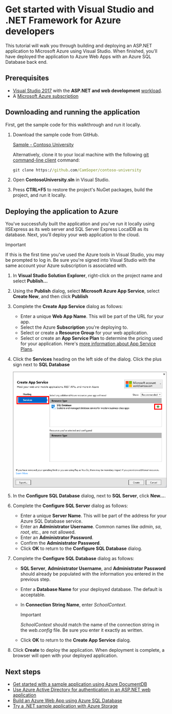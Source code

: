 

# Get started with Visual Studio and .NET Framework for Azure developers

This tutorial will walk you through building and deploying an ASP.NET application to Microsoft Azure using Visual Studio.  When finished, you'll have deployed the application to Azure Web Apps with an Azure SQL Database back end.

## Prerequisites

* [Visual Studio 2017](https://www.visualstudio.com/downloads/) with the **ASP.NET and web development** [workload](/visualstudio/install/modify-visual-studio).   
* A [Microsoft Azure subscription](https://azure.microsoft.com/free/)


## Downloading and running the application

First, get the sample code for this walkthrough and run it locally.

1. Download the sample code from GitHub.
    
    [Sample - Contoso University](https://github.com/CamSoper/contoso-university)
    
    Alternatively, clone it to your local machine with the following [git command-line client](https://git-scm.com/) command:

    ```cmd
    git clone https://github.com/CamSoper/contoso-university
    ```

2. Open **ContosoUniversity.sln** in Visual Studio.

3. Press **CTRL+F5** to restore the project's NuGet packages, build the project, and run it locally.

## Deploying the application to Azure

You've successfully built the application and you've run it locally using IISExpress as its web server and SQL Server Express LocalDB as its database.  Next, you'll deploy your web application to the cloud.

> [!IMPORTANT]
> If this is the first time you've used the Azure tools in Visual Studio, you may be prompted to log in.  Be sure you're signed into Visual Studio with the same account your Azure subscription is associated with.

1. In **Visual Studio Solution Explorer**, right-click on the project name and select **Publish...**

2. Using the **Publish** dialog, select **Microsoft Azure App Service**, select **Create New**, and then click **Publish**

3. Complete the **Create App Service** dialog as follows:

    * Enter a unique **Web App Name**.  This will be part of the URL for your app.
    * Select the Azure **Subscription** you're deploying to.
    * Select or create a **Resource Group** for your web application.
    * Select or create an **App Service Plan** to determine the pricing used for your application.  Here's [more information about App Service Plans](/azure/app-service/azure-web-sites-web-hosting-plans-in-depth-overview).

4. Click the **Services** heading on the left side of the dialog.  Click the plus sign next to **SQL Database**

    ![Adding the SQL Database](media/getting-started-framework/add-sql.png)

5. In the **Configure SQL Database** dialog, next to **SQL Server**, click **New...**.

6. Complete the **Configure SQL Server** dialog as follows:

    * Enter a unique **Server Name**.  This will be part of the address for your Azure SQL Database service.
    * Enter an **Administrator Username**.  Common names like *admin*, *sa*, *root*, etc., are not allowed.
    * Enter an **Administrator Password**.
    * Confirm the **Administrator Password**.
    * Click **OK** to return to the **Configure SQL Database** dialog.

7. Complete the **Configure SQL Database** dialog as follows:

    * **SQL Server**, **Administrator Username**, and **Administrator Password** should already be populated with the information you entered in the previous step.
    * Enter a **Database Name** for your deployed database.  The default is acceptable.
    * In **Connection String Name**, enter *SchoolContext*.

        > [!IMPORTANT]
        > *SchoolContext* should match the name of the connection string in the *web.config* file. Be sure you enter it exactly as written.
        
    * Click **OK** to return to the **Create App Service** dialog.    

4. Click **Create** to deploy the application.  When deployment is complete, a browser will open with your deployed application.

## Next steps

* [Get started with a sample application using Azure DocumentDB](get-started-docdb.md)
* [Use Azure Active Directory for authentication in an ASP.NET web application](/azure/active-directory/develop/active-directory-devquickstarts-webapp-dotnet)
* [Build an Azure Web App using Azure SQL Database](/azure/app-service-web/web-sites-dotnet-get-started)
* [Try a .NET sample application with Azure Storage](/azure/storage/storage-samples-dotnet)


